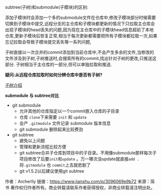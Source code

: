 subtree(子树)和submodule(子模块)的区别:

添加子模块时会添加一个多的submodule文件在仓库中,修改子模块部分时候需要切换到子模块中提交,远程分支的主仓库和子模块都更新的情况下只拉取主仓库会出现子模块的head丢失的问题,因为现在主仓库中的子模块head信息超前了本地仓库,更新子模块后恢复正常,相当于每次更新都需要把所有子模块都拉取一次,如果忘记拉取会导致子模块提交丢失等一系列问题,

子树直接以一次合并的commit添加到当前仓库中,不会产生多余的文件,当修改的文件涉及到子树,子树推送时,会搜索所有的commit,找出针对子树的更改,只推送这部分. 子树相当于主仓库的一部分,但可以单独拉取和推送.

**疑问:从远程仓库拉取时如何分辨仓库中是否有子树?**

[子树介绍](https://www.jianshu.com/p/3096069e9b72)

**submodule 与 subtree对比**

- git submodule
  - 允许其他的仓库指定以一个commit嵌入仓库的子目录
  - 仓库 `clone`下来需要 `init` 和 `update`
  - 会产 `.gitmodule` 文件记录 submodule 版本信息
  - git submodule 删除起来比较费劲
- git subtree
  - 避免以上问题
  - 管理和更新流程比较方便
  - git subtree合并子仓库到项目中的子目录。不用像submodule那样每次子项目修改了后要`init`和`update` 。万一哪次没update就直接`add .` 将`.gitmodule` 也 `commit`上去就悲剧了
  - git v1.5.2以后建议使用git subtree



作者：Archerlly
链接：https://www.jianshu.com/p/3096069e9b72
来源：简书
著作权归作者所有。商业转载请联系作者获得授权，非商业转载请注明出处。